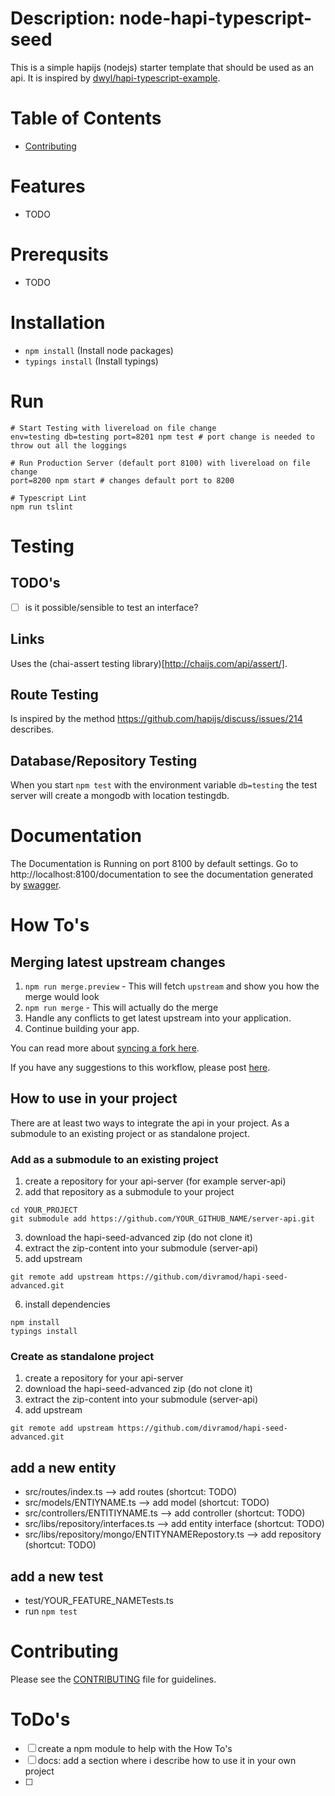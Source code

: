 # Description: node-hapi-typescript-seed

This is a simple hapijs (nodejs) starter template that should be used as an api.
It is inspired by [dwyl/hapi-typescript-example](https://github.com/dwyl/hapi-typescript-example/tree/master/src).

# Table of Contents

- [Contributing](#contributing)

# Features
- TODO

# Prerequsits
- TODO

# Installation

* ```npm install``` (Install node packages)
* ```typings install``` (Install typings)

# Run

```
# Start Testing with livereload on file change
env=testing db=testing port=8201 npm test # port change is needed to throw out all the loggings

# Run Production Server (default port 8100) with livereload on file change
port=8200 npm start # changes default port to 8200

# Typescript Lint
npm run tslint
```

# Testing

## TODO's
- [ ] is it possible/sensible to test an interface?


## Links
Uses the (chai-assert testing library)[http://chaijs.com/api/assert/].

## Route Testing
Is inspired by the method https://github.com/hapijs/discuss/issues/214 describes.

## Database/Repository Testing
When you start ```npm test``` with the environment variable ```db=testing``` the test server will create a mongodb with location testingdb.

# Documentation
The Documentation is Running on port 8100 by default settings.
Go to http://localhost:8100/documentation to see the documentation generated by [swagger](http://swagger.io/).

# How To's

## Merging latest upstream changes

1. `npm run merge.preview` - This will fetch `upstream` and show you how the merge would look
2. `npm run merge` - This will actually do the merge
3. Handle any conflicts to get latest upstream into your application.
4. Continue building your app.

You can read more about [syncing a fork here](https://help.github.com/articles/syncing-a-fork/).

If you have any suggestions to this workflow, please post [here](https://github.com/divramod/hapi-seed-advanced/issues).

## How to use in your project
There are at least two ways to integrate the api in your project. As a submodule to an existing project or as standalone project.

### Add as a submodule to an existing project
1. create a repository for your api-server (for example server-api)
2. add that repository as a submodule to your project
```
cd YOUR_PROJECT
git submodule add https://github.com/YOUR_GITHUB_NAME/server-api.git
```
3. download the hapi-seed-advanced zip (do not clone it)
4. extract the zip-content into your submodule (server-api)
5. add upstream
```
git remote add upstream https://github.com/divramod/hapi-seed-advanced.git
```
6. install dependencies
```
npm install
typings install
```

### Create as standalone project
1. create a repository for your api-server
2. download the hapi-seed-advanced zip (do not clone it)
3. extract the zip-content into your submodule (server-api)
4. add upstream
```
git remote add upstream https://github.com/divramod/hapi-seed-advanced.git
```

## add a new entity
* src/routes/index.ts --> add routes (shortcut: TODO)
* src/models/ENTIYNAME.ts --> add model (shortcut: TODO)
* src/controllers/ENTITIYNAME.ts --> add controller (shortcut: TODO)
* src/libs/repository/interfaces.ts --> add entity interface (shortcut: TODO)
* src/libs/repository/mongo/ENTITYNAMERepostory.ts --> add repository (shortcut: TODO)

## add a new test
* test/YOUR_FEATURE_NAMETests.ts
* run ```npm test```

# Contributing

Please see the [CONTRIBUTING](https://github.com/NathanWalker/hapi-seed-advanced/blob/master/CONTRIBUTING.md) file for guidelines.

# ToDo's
- [ ] create a npm module to help with the How To's
- [ ] docs: add a section where i describe how to use it in your own project
- [ ]

